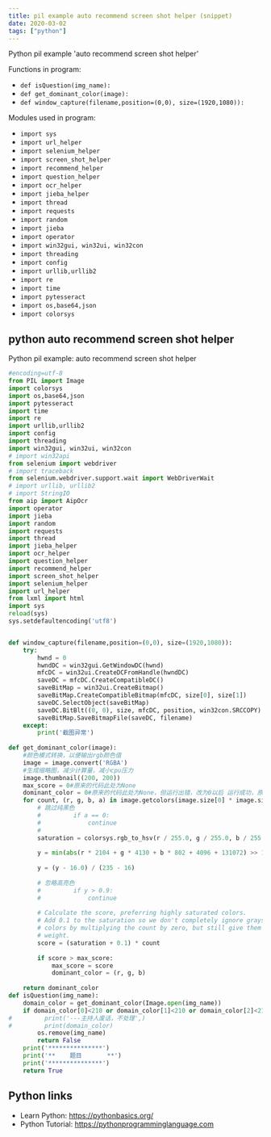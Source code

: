 ```yaml
---
title: pil example auto recommend screen shot helper (snippet)
date: 2020-03-02
tags: ["python"]
---
```

Python pil example 'auto recommend screen shot helper'

Functions in program: 
* `def isQuestion(img_name):`
* `def get_dominant_color(image):`
* `def window_capture(filename,position=(0,0), size=(1920,1080)):`

Modules used in program: 
* `import sys`
* `import url_helper`
* `import selenium_helper`
* `import screen_shot_helper`
* `import recommend_helper`
* `import question_helper`
* `import ocr_helper`
* `import jieba_helper`
* `import thread`
* `import requests`
* `import random`
* `import jieba`
* `import operator`
* `import win32gui, win32ui, win32con`
* `import threading`
* `import config`
* `import urllib,urllib2`
* `import re`
* `import time`
* `import pytesseract`
* `import os,base64,json`
* `import colorsys`

## python auto recommend screen shot helper

Python pil example: auto recommend screen shot helper

```python
#encoding=utf-8
from PIL import Image
import colorsys
import os,base64,json
import pytesseract
import time
import re
import urllib,urllib2
import config
import threading
import win32gui, win32ui, win32con
# import win32api
from selenium import webdriver
# import traceback
from selenium.webdriver.support.wait import WebDriverWait
# import urllib, urllib2
# import StringIO 
from aip import AipOcr
import operator
import jieba
import random
import requests
import thread
import jieba_helper
import ocr_helper
import question_helper
import recommend_helper
import screen_shot_helper
import selenium_helper
import url_helper
from lxml import html
import sys
reload(sys) 
sys.setdefaultencoding('utf8')


def window_capture(filename,position=(0,0), size=(1920,1080)):
    try:
        hwnd = 0
        hwndDC = win32gui.GetWindowDC(hwnd)
        mfcDC = win32ui.CreateDCFromHandle(hwndDC)
        saveDC = mfcDC.CreateCompatibleDC()
        saveBitMap = win32ui.CreateBitmap()
        saveBitMap.CreateCompatibleBitmap(mfcDC, size[0], size[1])
        saveDC.SelectObject(saveBitMap)
        saveDC.BitBlt((0, 0), size, mfcDC, position, win32con.SRCCOPY)
        saveBitMap.SaveBitmapFile(saveDC, filename)
    except:
        print('截图异常')
    
def get_dominant_color(image):
    #颜色模式转换，以便输出rgb颜色值
    image = image.convert('RGBA')
    #生成缩略图，减少计算量，减小cpu压力
    image.thumbnail((200, 200))
    max_score = 0#原来的代码此处为None
    dominant_color = 0#原来的代码此处为None，但运行出错，改为0以后 运行成功，原因在于在下面的 score > max_score的比较中，max_score的初始格式不定
    for count, (r, g, b, a) in image.getcolors(image.size[0] * image.size[1]):
        # 跳过纯黑色
        #         if a == 0:
        #             continue
        #         
        saturation = colorsys.rgb_to_hsv(r / 255.0, g / 255.0, b / 255.0)[1]
       
        y = min(abs(r * 2104 + g * 4130 + b * 802 + 4096 + 131072) >> 13, 235)
       
        y = (y - 16.0) / (235 - 16)
        
        # 忽略高亮色
        #         if y > 0.9:
        #             continue
        
        # Calculate the score, preferring highly saturated colors.
        # Add 0.1 to the saturation so we don't completely ignore grayscale
        # colors by multiplying the count by zero, but still give them a low
        # weight.
        score = (saturation + 0.1) * count
        
        if score > max_score:
            max_score = score
            dominant_color = (r, g, b)
    
    return dominant_color    
def isQuestion(img_name):
    domain_color = get_dominant_color(Image.open(img_name))
    if domain_color[0]<210 or domain_color[1]<210 or domain_color[2]<210:
#         print('---主持人废话，不处理',)
#         print(domain_color)
        os.remove(img_name)
        return False
    print('***************')
    print('**    题目       **')
    print('***************')
    return True

```

## Python links

- Learn Python: https://pythonbasics.org/
- Python Tutorial: https://pythonprogramminglanguage.com
